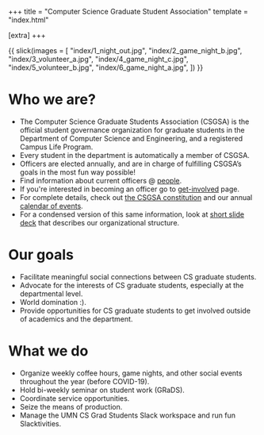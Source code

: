 +++
title = "Computer Science Graduate Student Association"
template = "index.html"

[extra]
+++

{{ slick(images = [
        "index/1_night_out.jpg",
        "index/2_game_night_b.jpg",
        "index/3_volunteer_a.jpg",
        "index/4_game_night_c.jpg",
        "index/5_volunteer_b.jpg",
        "index/6_game_night_a.jpg",
    ]) }}

# Who we are?
- The Computer Science Graduate Students Association (CSGSA) is the official student governance organization for graduate students in the Department of Computer Science and Engineering, and a registered Campus Life Program.
- Every student in the department is automatically a member of CSGSA.
- Officers are elected annually, and are in charge of fulfilling CSGSA’s goals in the most fun way possible!
- Find information about current officers @ [people](/people).
- If you're interested in becoming an officer go to [get-involved](/get-involved) page.
- For complete details, check out [the CSGSA constitution](https://drive.google.com/file/d/112aBo3FLgu9qcMN4709y0z4Kqr5LzhKe/view?usp=sharing) and our annual [calendar of events](https://drive.google.com/file/d/1LhfdExLNji5KUSDef3rLYIWhiCw_jVjo/view?usp=sharing).
- For a condensed version of this same information, look at [short slide deck](https://drive.google.com/file/d/1wNNfYyOI78fvNLCr9jwzZuKPpjbeesHx/view?usp=sharing) that describes our organizational structure.

# Our goals
- Facilitate meaningful social connections between CS graduate students.
- Advocate for the interests of CS graduate students, especially at the departmental level.
- World domination :).
- Provide opportunities for CS graduate students to get involved outside of academics and the department.

# What we do
- Organize weekly coffee hours, game nights, and other social events throughout the year (before COVID-19).
- Hold bi-weekly seminar on student work (GRaDS).
- Coordinate service opportunities.
- Seize the means of production.
- Manage the UMN CS Grad Students Slack workspace and run fun Slacktivities.
